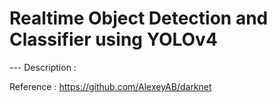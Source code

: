 <h1> Realtime Object Detection and Classifier using YOLOv4</h1>
--- 
Description : 

Reference : https://github.com/AlexeyAB/darknet 